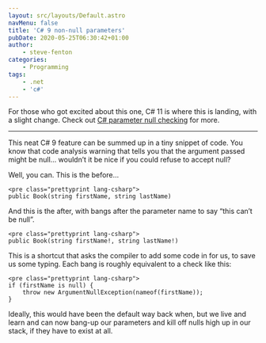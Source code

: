 ```yaml
---
layout: src/layouts/Default.astro
navMenu: false
title: 'C# 9 non-null parameters'
pubDate: 2020-05-25T06:30:42+01:00
author:
    - steve-fenton
categories:
    - Programming
tags:
    - .net
    - 'c#'
---
```


For those who got excited about this one, C# 11 is where this is landing, with a slight change. Check out [C# parameter null checking](/2022/03/parameter-null-checking-in-c/) for more.

- - - - - -

This neat C# 9 feature can be summed up in a tiny snippet of code. You know that code analysis warning that tells you that the argument passed might be null… wouldn’t it be nice if you could refuse to accept null?

Well, you can. This is the before…

```
<pre class="prettyprint lang-csharp">
public Book(string firstName, string lastName)
```
And this is the after, with bangs after the parameter name to say “this can’t be null”.

```
<pre class="prettyprint lang-csharp">
public Book(string firstName!, string lastName!)
```
This is a shortcut that asks the compiler to add some code in for us, to save us some typing. Each bang is roughly equivalent to a check like this:

```
<pre class="prettyprint lang-csharp">
if (firstName is null) {
    throw new ArgumentNullException(nameof(firstName));
}
```
Ideally, this would have been the default way back when, but we live and learn and can now bang-up our parameters and kill off nulls high up in our stack, if they have to exist at all.